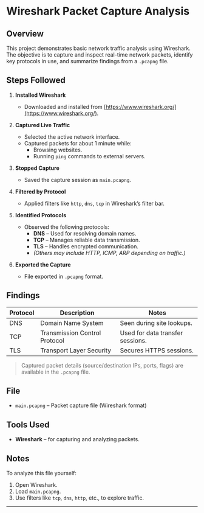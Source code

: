 # Wireshark Packet Capture Analysis

## Overview

This project demonstrates basic network traffic analysis using Wireshark. The objective is to capture and inspect real-time network packets, identify key protocols in use, and summarize findings from a `.pcapng` file.

## Steps Followed

1. **Installed Wireshark**  
   - Downloaded and installed from [https://www.wireshark.org/](https://www.wireshark.org/).

2. **Captured Live Traffic**  
   - Selected the active network interface.
   - Captured packets for about 1 minute while:
     - Browsing websites.
     - Running `ping` commands to external servers.

3. **Stopped Capture**  
   - Saved the capture session as `main.pcapng`.

4. **Filtered by Protocol**  
   - Applied filters like `http`, `dns`, `tcp` in Wireshark’s filter bar.

5. **Identified Protocols**
   - Observed the following protocols:
     - **DNS** – Used for resolving domain names.
     - **TCP** – Manages reliable data transmission.
     - **TLS** – Handles encrypted communication.
     - *(Others may include HTTP, ICMP, ARP depending on traffic.)*

6. **Exported the Capture**  
   - File exported in `.pcapng` format.

## Findings

| Protocol | Description                  | Notes                               |
|----------|------------------------------|--------------------------------------|
| DNS      | Domain Name System           | Seen during site lookups.           |
| TCP      | Transmission Control Protocol| Used for data transfer sessions.    |
| TLS      | Transport Layer Security     | Secures HTTPS sessions.             |

> Captured packet details (source/destination IPs, ports, flags) are available in the `.pcapng` file.

## File

- `main.pcapng` – Packet capture file (Wireshark format)

## Tools Used

- **Wireshark** – for capturing and analyzing packets.

## Notes

To analyze this file yourself:
1. Open Wireshark.
2. Load `main.pcapng`.
3. Use filters like `tcp`, `dns`, `http`, etc., to explore traffic.

---

